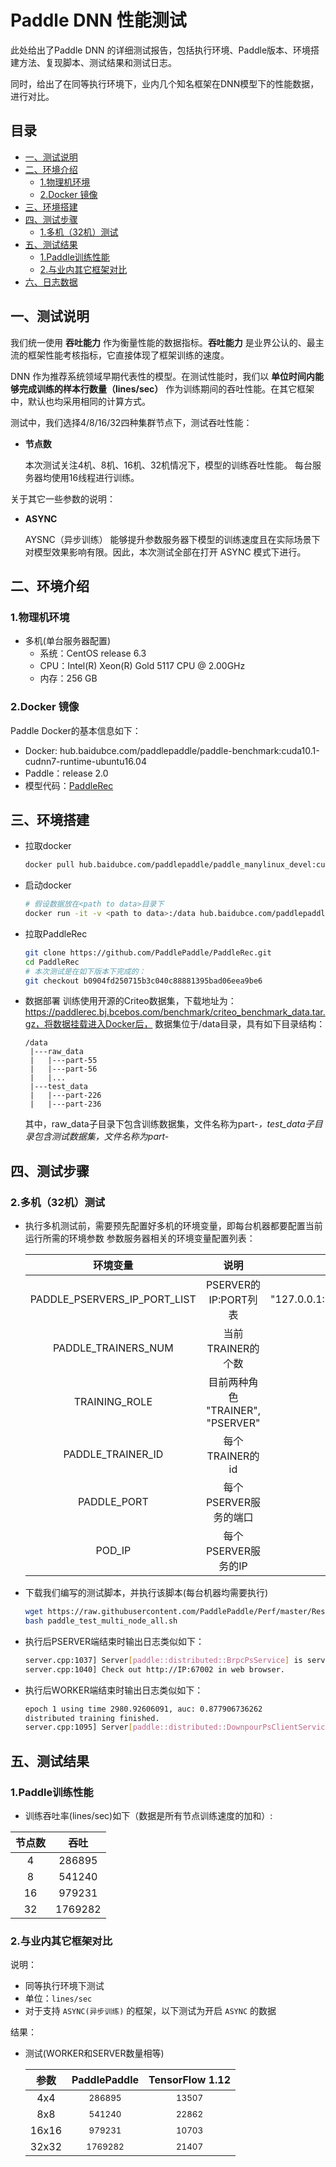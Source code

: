 <!-- omit in toc -->

# Paddle DNN 性能测试

此处给出了Paddle DNN 的详细测试报告，包括执行环境、Paddle版本、环境搭建方法、复现脚本、测试结果和测试日志。

同时，给出了在同等执行环境下，业内几个知名框架在DNN模型下的性能数据，进行对比。


<!-- omit in toc -->
## 目录
- [一、测试说明](#一测试说明)
- [二、环境介绍](#二环境介绍)
  - [1.物理机环境](#1物理机环境)
  - [2.Docker 镜像](#2docker-镜像)
- [三、环境搭建](#三环境搭建)
- [四、测试步骤](#四测试步骤)
  - [1.多机（32机）测试](#32机16线程测试)
- [五、测试结果](#五测试结果)
  - [1.Paddle训练性能](#1paddle训练性能)
  - [2.与业内其它框架对比](#2与业内其它框架对比)
- [六、日志数据](#六日志数据)

## 一、测试说明

我们统一使用 **吞吐能力** 作为衡量性能的数据指标。**吞吐能力** 是业界公认的、最主流的框架性能考核指标，它直接体现了框架训练的速度。

DNN 作为推荐系统领域早期代表性的模型。在测试性能时，我们以 **单位时间内能够完成训练的样本行数量（lines/sec）** 作为训练期间的吞吐性能。在其它框架中，默认也均采用相同的计算方式。

测试中，我们选择4/8/16/32四种集群节点下，测试吞吐性能：

- **节点数**

   本次测试关注4机、8机、16机、32机情况下，模型的训练吞吐性能。
   每台服务器均使用16线程进行训练。


关于其它一些参数的说明：
- **ASYNC**

   AYSNC（异步训练） 能够提升参数服务器下模型的训练速度且在实际场景下对模型效果影响有限。因此，本次测试全部在打开 ASYNC 模式下进行。


## 二、环境介绍
### 1.物理机环境

- 多机(单台服务器配置)
  - 系统：CentOS release 6.3
  - CPU：Intel(R) Xeon(R) Gold 5117 CPU @ 2.00GHz 
  - 内存：256 GB


### 2.Docker 镜像

Paddle Docker的基本信息如下：

- Docker: hub.baidubce.com/paddlepaddle/paddle-benchmark:cuda10.1-cudnn7-runtime-ubuntu16.04
- Paddle：release 2.0
- 模型代码：[PaddleRec](https://github.com/PaddlePaddle/PaddleRec)


## 三、环境搭建

- 拉取docker
  ```bash
  docker pull hub.baidubce.com/paddlepaddle/paddle_manylinux_devel:cuda10.0-cudnn7
  ```

- 启动docker
  ```bash
  # 假设数据放在<path to data>目录下
  docker run -it -v <path to data>:/data hub.baidubce.com/paddlepaddle/paddle_manylinux_devel:cuda10.0-cudnn7 /bin/bash
  ```

- 拉取PaddleRec
  ```bash
  git clone https://github.com/PaddlePaddle/PaddleRec.git
  cd PaddleRec
  # 本次测试是在如下版本下完成的：
  git checkout b0904fd250715b3c040c88881395bad06eea9be6
  ```

- 数据部署
  训练使用开源的Criteo数据集，下载地址为：https://paddlerec.bj.bcebos.com/benchmark/criteo_benchmark_data.tar.gz，将数据挂载进入Docker后，
  数据集位于/data目录，具有如下目录结构：
  ```shell
  /data
   |---raw_data
   |   |---part-55
   |   |---part-56
   |   |...
   |---test_data
   |   |---part-226
   |   |---part-236
  ```
  其中，raw_data子目录下包含训练数据集，文件名称为part-*，test_data子目录包含测试数据集，文件名称为part-*

## 四、测试步骤

### 2.多机（32机）测试
- 执行多机测试前，需要预先配置好多机的环境变量，即每台机器都要配置当前运行所需的环境参数
  参数服务器相关的环境变量配置列表：

  | 环境变量 | 说明 | 示例 |
  |:-----:|:-----:|:------:|
  | PADDLE_PSERVERS_IP_PORT_LIST | PSERVER的IP:PORT列表 | "127.0.0.1:67001,127.0.0.1:67002" |
  | PADDLE_TRAINERS_NUM | 当前TRAINER的个数 | "20" |
  | TRAINING_ROLE | 目前两种角色 "TRAINER", "PSERVER" |
  | PADDLE_TRAINER_ID | 每个TRAINER的id | 12 |
  | PADDLE_PORT | 每个PSERVER服务的端口 | 67001 |
  | POD_IP | 每个PSERVER服务的IP | "127.0.0.1" |

- 下载我们编写的测试脚本，并执行该脚本(每台机器均需要执行)
  ```bash
  wget https://raw.githubusercontent.com/PaddlePaddle/Perf/master/ResNet50V1.5/scripts/ResNet50_32gpu_amp_bs208.yaml
  bash paddle_test_multi_node_all.sh
  ```

- 执行后PSERVER端结束时输出日志类似如下：
   ```bash
   server.cpp:1037] Server[paddle::distributed::BrpcPsService] is serving on port=62004.
   server.cpp:1040] Check out http://IP:67002 in web browser.
   ```

- 执行后WORKER端结束时输出日志类似如下：
   ```bash
   epoch 1 using time 2980.92606091, auc: 0.877906736262
   distributed training finished.
   server.cpp:1095] Server[paddle::distributed::DownpourPsClientService] is going to quit
   ```

## 五、测试结果

### 1.Paddle训练性能


- 训练吞吐率(lines/sec)如下（数据是所有节点训练速度的加和）:

| 节点数 | 吞吐 |
|:-----:|:-----:|
|4 | 286895 | 
|8 | 541240 | 
|16 | 979231 |
|32 | 1769282 | 

### 2.与业内其它框架对比

说明：
- 同等执行环境下测试
- 单位：`lines/sec`
- 对于支持 `ASYNC(异步训练)` 的框架，以下测试为开启 `ASYNC` 的数据

结果：
- 测试(WORKER和SERVER数量相等)

  | 参数 | PaddlePaddle | TensorFlow 1.12 |
  |:-----:|:-----:|:-----:|
  | 4x4   | <sup>286895</sup>  | <sup>13507</sup> |
  | 8x8   | <sup>541240</sup>  | <sup>22862</sup> |
  | 16x16 | <sup>979231</sup>  | <sup>10703</sup> |
  | 32x32 | <sup>1769282</sup> | <sup>21407</sup> |


